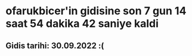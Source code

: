 # ofarukbicer'in gidisine son 7 gun 14 saat 54 dakika 42 saniye kaldi

## Gidis tarihi: 30.09.2022 :(